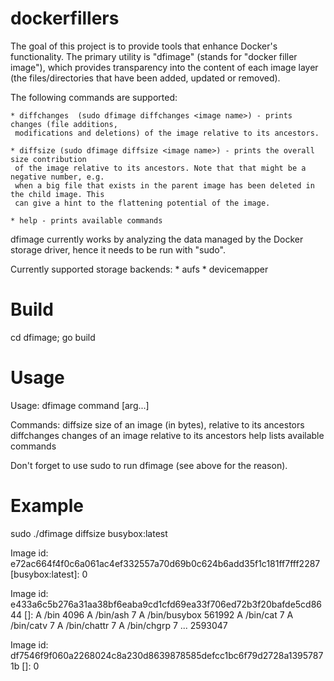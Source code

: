 dockerfillers
=============

The goal of this project is to provide tools that enhance Docker's functionality. The primary utility is "dfimage"
(stands for "docker filler image"), which provides transparency into the content of each image layer (the
files/directories that have been added, updated or removed).

The following commands are supported:

    * diffchanges  (sudo dfimage diffchanges <image name>) - prints changes (file additions,
     modifications and deletions) of the image relative to its ancestors.

    * diffsize (sudo dfimage diffsize <image name>) - prints the overall size contribution
     of the image relative to its ancestors. Note that that might be a negative number, e.g.
     when a big file that exists in the parent image has been deleted in the child image. This
     can give a hint to the flattening potential of the image.

    * help - prints available commands


dfimage currently works by analyzing the data managed by the Docker storage driver, hence it needs to be run with "sudo".

Currently supported storage backends:
    * aufs
    * devicemapper

Build
=====

cd dfimage; go build

Usage
=====

Usage: dfimage command [arg...]

Commands:
   diffsize          size of an image (in bytes), relative to its ancestors
   diffchanges       changes of an image relative to its ancestors
   help              lists available commands


Don't forget to use sudo to run dfimage (see above for the reason).

Example
========

sudo ./dfimage diffsize busybox:latest

Image id: e72ac664f4f0c6a061ac4ef332557a70d69b0c624b6add35f1c181ff7fff2287 [busybox:latest]:
0

Image id: e433a6c5b276a31aa38bf6eaba9cd1cfd69ea33f706ed72b3f20bafde5cd8644 []:
A /bin 4096
A /bin/ash 7
A /bin/busybox 561992
A /bin/cat 7
A /bin/catv 7
A /bin/chattr 7
A /bin/chgrp 7
...
2593047

Image id: df7546f9f060a2268024c8a230d8639878585defcc1bc6f79d2728a13957871b []:
0

